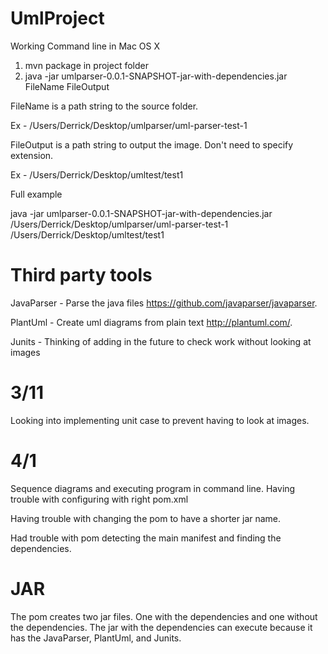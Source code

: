 # UmlProject
Working Command line in Mac OS X
1. mvn package in project folder
2. java -jar umlparser-0.0.1-SNAPSHOT-jar-with-dependencies.jar FileName FileOutput

FileName is a path string to the source folder. 

Ex - /Users/Derrick/Desktop/umlparser/uml-parser-test-1 

FileOutput is a path string to output the image. Don't need to specify extension. 

Ex - /Users/Derrick/Desktop/umltest/test1

Full example

java -jar umlparser-0.0.1-SNAPSHOT-jar-with-dependencies.jar /Users/Derrick/Desktop/umlparser/uml-parser-test-1 /Users/Derrick/Desktop/umltest/test1



# Third party tools
JavaParser - Parse the java files https://github.com/javaparser/javaparser.

PlantUml - Create uml diagrams from plain text http://plantuml.com/.

Junits - Thinking of adding in the future to check work without looking at images

# 3/11 
Looking into implementing unit case to prevent having to look at images. 

# 4/1
Sequence diagrams and executing program in command line. Having trouble with configuring with right pom.xml

Having trouble with changing the pom to have a shorter jar name.

Had trouble with pom detecting the main manifest and finding the dependencies.

# JAR
The pom creates two jar files. One with the dependencies and one without the dependencies. The jar with the dependencies can execute because it has the JavaParser, PlantUml, and Junits.
